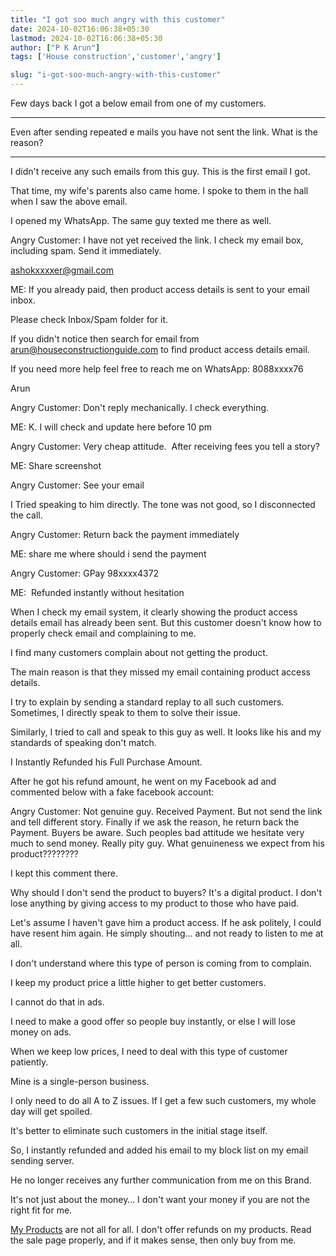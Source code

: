 ```yaml
---
title: "I got soo much angry with this customer"
date: 2024-10-02T16:06:38+05:30
lastmod: 2024-10-02T16:06:38+05:30
author: ["P K Arun"]
tags: ['House construction','customer','angry']

slug: "i-got-soo-much-angry-with-this-customer"
---
```


Few days back I got a below email from one of my customers.

---

Even after sending repeated e mails you have not sent the link. What is the reason?

---

I didn't receive any such emails from this guy. This is the first email I got.

That time, my wife's parents also came home. I spoke to them in the hall when I saw the above email.

I opened my WhatsApp. The same guy texted me there as well.

Angry Customer: I have not yet received the link. I check my email box, including spam. Send it immediately. 

ashokxxxxer@gmail.com

ME: If you already paid, then product access details is sent to your email inbox. 

Please check Inbox/Spam folder for it. 

If you didn't notice then search for email from arun@houseconstructionguide.com to find product access details email.

If you need more help feel free to reach me on WhatsApp: 8088xxxx76

Arun

Angry Customer: Don't reply mechanically. I check everything.

ME: K. I will check and update here before 10 pm 

Angry Customer: Very cheap attitude.  After receiving fees you tell a story?

ME: Share screenshot

Angry Customer: See your email

I Tried speaking to him directly. The tone was not good, so I disconnected the call. 

Angry Customer: Return back the payment immediately

ME: share me where should i send the payment

Angry Customer: GPay 98xxxx4372

ME:  Refunded instantly without hesitation 

When I check my email system, it clearly showing the product access details email has already been sent. But this customer doesn't know how to properly check email and complaining to me.

I find many customers complain about not getting the product. 

The main reason is that they missed my email containing product access details.

I try to explain by sending a standard replay to all such customers. Sometimes, I directly speak to them to solve their issue.

Similarly, I tried to call and speak to this guy as well. It looks like his and my standards of speaking don't match.

I Instantly Refunded his Full Purchase Amount.

After he got his refund amount, he went on my Facebook ad and commented below with a fake facebook account:

Angry Customer: Not genuine guy. Received Payment. But not send the link and tell different story. Finally if we ask the reason, he return back the Payment. Buyers be aware. Such peoples bad attitude we hesitate very much to send money. Really pity guy. What genuineness we expect from his product????????

I kept this comment there. 

Why should I don't send the product to buyers? It's a digital product. I don't lose anything by giving access to my product to those who have paid. 

Let's assume I haven't gave him a product access. If he ask politely, I could have resent him again. He simply shouting... and not ready to listen to me at all. 

I don't understand where this type of person is coming from to complain.

I keep my product price a little higher to get better customers. 

I cannot do that in ads. 

I need to make a good offer so people buy instantly, or else I will lose money on ads. 

When we keep low prices, I need to deal with this type of customer patiently. 

Mine is a single-person business. 

I only need to do all A to Z issues. If I get a few such customers, my whole day will get spoiled. 

It's better to eliminate such customers in the initial stage itself.

So, I instantly refunded and added his email to my block list on my email sending server. 

He no longer receives any further communication from me on this Brand.

It's not just about the money… I don't want your money if you are not the right fit for me.

[My Products](https://houseconstructionguide.com/products/) are not all for all. I don't offer refunds on my products. Read the sale page properly, and if it makes sense, then only buy from me.
